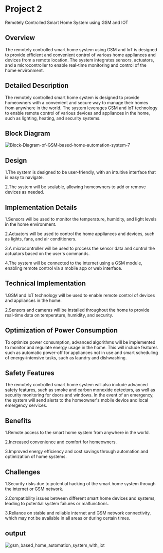 
# Project 2
Remotely Controlled Smart Home System using GSM and IOT
## Overview
The remotely controlled smart home system using GSM and IoT is designed to provide efficient and convenient control of various home appliances and devices from a remote location. The system integrates sensors, actuators, and a microcontroller to enable real-time monitoring and control of the home environment.
## Detailed Description
The remotely controlled smart home system is designed to provide homeowners with a convenient and secure way to manage their homes from anywhere in the world. The system leverages GSM and IoT technology to enable remote control of various devices and appliances in the home, such as lighting, heating, and security systems.
## Block Diagram
![Block-Diagram-of-GSM-based-home-automation-system-7](https://github.com/Thisisteja/PROJECT-2/assets/140914817/fe9ca17b-60df-4c1b-b12d-8cc1c11e75c7)


## Design
1.The system is designed to be user-friendly, with an intuitive interface that is easy to navigate.

2.The system will be scalable, allowing homeowners to add or remove devices as needed.

## Implementation Details
1.Sensors will be used to monitor the temperature, humidity, and light levels in the home environment.

2.Actuators will be used to control the home appliances and devices, such as lights, fans, and air conditioners.

3.A microcontroller will be used to process the sensor data and control the actuators based on the user's commands.

4.The system will be connected to the internet using a GSM module, enabling remote control via a mobile app or web interface.

## Technical Implementation
1.GSM and IoT technology will be used to enable remote control of devices and appliances in the home.

2.Sensors and cameras will be installed throughout the home to provide real-time data on temperature, humidity, and security.

## Optimization of Power Consumption
To optimize power consumption, advanced algorithms will be implemented to monitor and regulate energy usage in the home. This will include features such as automatic power-off for appliances not in use and smart scheduling of energy-intensive tasks, such as laundry and dishwashing.
## Safety Features
The remotely controlled smart home system will also include advanced safety features, such as smoke and carbon monoxide detectors, as well as security monitoring for doors and windows. In the event of an emergency, the system will send alerts to the homeowner's mobile device and local emergency services.
## Benefits
1.Remote access to the smart home system from anywhere in the world.

2.Increased convenience and comfort for homeowners.

3.Improved energy efficiency and cost savings through automation and optimization of home systems.

## Challenges
1.Security risks due to potential hacking of the smart home system through the internet or GSM network.

2.Compatibility issues between different smart home devices and systems, leading to potential system failures or malfunctions.

3.Reliance on stable and reliable internet and GSM network connectivity, which may not be available in all areas or during certain times.

## output
![gsm_based_home_automation_system_with_iot](https://github.com/Thisisteja/PROJECT-2/assets/140914817/78a25a39-9367-4a43-9987-be97ee7da9f6)


